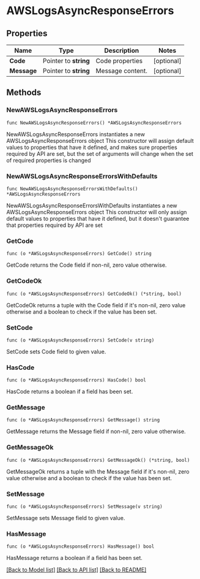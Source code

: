 # AWSLogsAsyncResponseErrors

## Properties

Name | Type | Description | Notes
------------ | ------------- | ------------- | -------------
**Code** | Pointer to **string** | Code properties | [optional] 
**Message** | Pointer to **string** | Message content. | [optional] 

## Methods

### NewAWSLogsAsyncResponseErrors

`func NewAWSLogsAsyncResponseErrors() *AWSLogsAsyncResponseErrors`

NewAWSLogsAsyncResponseErrors instantiates a new AWSLogsAsyncResponseErrors object
This constructor will assign default values to properties that have it defined,
and makes sure properties required by API are set, but the set of arguments
will change when the set of required properties is changed

### NewAWSLogsAsyncResponseErrorsWithDefaults

`func NewAWSLogsAsyncResponseErrorsWithDefaults() *AWSLogsAsyncResponseErrors`

NewAWSLogsAsyncResponseErrorsWithDefaults instantiates a new AWSLogsAsyncResponseErrors object
This constructor will only assign default values to properties that have it defined,
but it doesn't guarantee that properties required by API are set

### GetCode

`func (o *AWSLogsAsyncResponseErrors) GetCode() string`

GetCode returns the Code field if non-nil, zero value otherwise.

### GetCodeOk

`func (o *AWSLogsAsyncResponseErrors) GetCodeOk() (*string, bool)`

GetCodeOk returns a tuple with the Code field if it's non-nil, zero value otherwise
and a boolean to check if the value has been set.

### SetCode

`func (o *AWSLogsAsyncResponseErrors) SetCode(v string)`

SetCode sets Code field to given value.

### HasCode

`func (o *AWSLogsAsyncResponseErrors) HasCode() bool`

HasCode returns a boolean if a field has been set.

### GetMessage

`func (o *AWSLogsAsyncResponseErrors) GetMessage() string`

GetMessage returns the Message field if non-nil, zero value otherwise.

### GetMessageOk

`func (o *AWSLogsAsyncResponseErrors) GetMessageOk() (*string, bool)`

GetMessageOk returns a tuple with the Message field if it's non-nil, zero value otherwise
and a boolean to check if the value has been set.

### SetMessage

`func (o *AWSLogsAsyncResponseErrors) SetMessage(v string)`

SetMessage sets Message field to given value.

### HasMessage

`func (o *AWSLogsAsyncResponseErrors) HasMessage() bool`

HasMessage returns a boolean if a field has been set.


[[Back to Model list]](../README.md#documentation-for-models) [[Back to API list]](../README.md#documentation-for-api-endpoints) [[Back to README]](../README.md)



